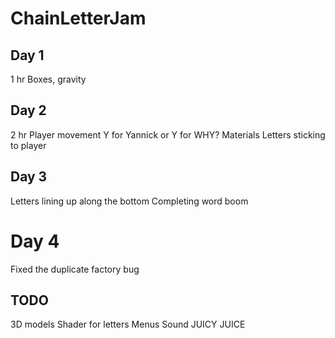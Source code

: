 # ChainLetterJam
 
## Day 1
1 hr
Boxes, gravity


## Day 2
2 hr
Player movement
Y for Yannick or Y for WHY?
Materials
Letters sticking to player

## Day 3
Letters lining up along the bottom
Completing word boom

# Day 4
Fixed the duplicate factory bug



## TODO
3D models
Shader for letters
Menus
Sound
JUICY JUICE	